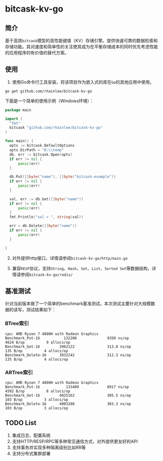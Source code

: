 # bitcask-kv-go
## 简介
基于高效`bitcask`模型的高性能键值（KV）存储引擎。提供快速可靠的数据检索和存储功能。其对速度和简单性的关注使其成为在平衡存储成本的同时优先考虑性能的应用程序的有价值的替代方案。

## 使用
1. 使用Go命令行工具安装，将该项目作为嵌入式的库在`Go`的其他应用中使用。

  ```
  go get github.com/rhainlee/bitcask-kv-go
  ```

  下面是一个简单的使用示例（Windows环境）：

  ```go
  package main
  
  import (
  	"fmt"
  	bitcask "github.com/rhainlee/bitcask-kv-go"
  )
  
  func main() {
  	opts := bitcask.DefaultOptions
  	opts.DirPath = "D:\\temp"
  	db, err := bitcask.Open(opts)
  	if err != nil {
  		panic(err)
  	}
  
  	db.Put([]byte("name"), []byte("bitcask-example"))
  	if err != nil {
  		panic(err)
  	}
  
  	val, err := db.Get([]byte("name"))
  	if err != nil {
  		panic(err)
  	}
  	fmt.Println("val = ", string(val))
  
  	err = db.Delete([]byte("name"))
  	if err != nil {
  		panic(err)
  	}
  
  }
  ```

  

2. 对外提供http接口，详情请参阅`bitcask-kv-go/http/main.go`

3. 兼容`RESP`协议，支持`String`、`Hash`、`Set`、`List`、`Sorted Set`等数据结构，详情请参阅`bitcask-kv-go/redis/`

## 基准测试

针对当前版本做了一个简单的benchmark基准测试。本次测试主要针对大规模数据的读写，测试结果如下：

### BTree索引

```
cpu: AMD Ryzen 7 4800H with Radeon Graphics
Benchmark_Put-16           132208              9350 ns/op            4624 B/op          9 allocs/op
Benchmark_Get-16         3962122               313.8 ns/op           135 B/op          4 allocs/op
Benchmark_Delete-16      3932242               312.3 ns/op           135 B/op          4 allocs/op
```

### ARTree索引

```
cpu: AMD Ryzen 7 4800H with Radeon Graphics
Benchmark_Put-16            133409             8917 ns/op            4592 B/op          8 allocs/op
Benchmark_Get-16         4025162               305.5 ns/op           103 B/op          3 allocs/op
Benchmark_Delete-16      4003288               303.3 ns/op           103 B/op          3 allocs/op
```




## TODO List

1. 集成日志、配置系统
2. 支持HTTP/RESP/RPC等多种常见通信方式，对外提供更友好的API
3. 支持事务并实现多种隔离级别比如RR等
4. 支持分布式集群部署

